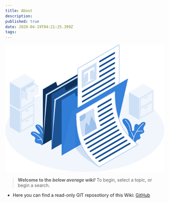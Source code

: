 ```yaml
---
title: About
description: 
published: true
date: 2020-04-19T04:21:25.399Z
tags: 
---
```


![wiki.png](/assets/wiki.png)

>**Welcome to the *below average wiki!***
>To begin, select a topic, or begin a search.

* Here you can find a read-only GIT reposotiory of this Wiki: [GitHub](https://github.com/belowaverage-org/Wiki)